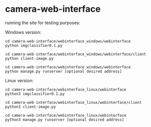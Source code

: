 # camera-web-interface

running the site for testing purposes:

Windows version:
```
cd camera-web-interface/webinterface_windows/webinterface
python imgclassifier0.1.py

cd camera-web-interface/webinterface_windows/webinterface/client
python client-image.py

cd camera-web-interface/webinterface_windows/webinterface
python manage.py runserver [optional desired address]
```

Linux version:
```
cd camera-web-interface/webinterface_linux/webinterface
python3 imgclassifier0.1.py

cd camera-web-interface/webinterface_linux/webinterface/client
python3 client-image.py

cd camera-web-interface/webinterface_linux/webinterface
python3 manage.py runserver [optional desired address]
```
